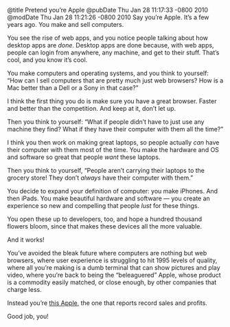 @title Pretend you’re Apple
@pubDate Thu Jan 28 11:17:33 -0800 2010
@modDate Thu Jan 28 11:21:26 -0800 2010
Say you’re Apple. It’s a few years ago. You make and sell computers.

You see the rise of web apps, and you notice people talking about how desktop apps are <em>done</em>. Desktop apps are done because, with web apps, people can login from anywhere, any machine, and get to their stuff. That’s cool, and you know it’s cool.

You make computers and operating systems, and you think to yourself: “How can I sell computers that are pretty much just web browsers? How is a Mac better than a Dell or a Sony in that case?”

I think the first thing you do is make sure you have a great browser. Faster and better than the competition. And keep at it, don’t let up.

Then you think to yourself: “What if people didn’t have to just use any machine they find? What if they have their computer with them all the time?”

I think you then work on making great laptops, so people actually <em>can</em> have their computer with them most of the time. You make the hardware and OS and software so great that people <em>want</em> these laptops.

Then you think to yourself, “People aren’t carrying their laptops to the grocery store! They don’t <em>always</em> have their computer with them.”

You decide to expand your definition of computer: you make iPhones. And then iPads. You make beautiful hardware and software — you create an experience so new and compelling that people <em>lust</em> for these things.

You open these up to developers, too, and hope a hundred thousand flowers bloom, since that makes these devices all the more valuable.

And it works!

You’ve avoided the bleak future where computers are nothing but web browsers, where user experience is struggling to hit 1995 levels of quality, where all you’re making is a dumb terminal that can show pictures and play video, where you’re back to being the “beleaguered” Apple, whose product is a commodity easily matched, or close enough, by other companies that charge less.

Instead you’re <a href="http://www.macworld.com/article/145890/2010/01/firstquarterearnings_2010.html">this Apple</a>, the one that reports record sales and profits.

Good job, you!
